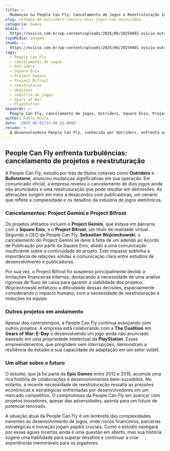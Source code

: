 ```yaml
---
title: >-
  Mudanças na People Can Fly: Cancelamento de Jogos e Reestruturação Interna
slug: estudio-de-outriders-cancela-dois-jogos-nao-anunciados
categoria: Games
midia: >-
  https://ovicio.com.br/wp-content/uploads/2025/06/20250601-ovicio-outriders-game.jpg
tipoMidia: imagem
thumb: >-
  https://ovicio.com.br/wp-content/uploads/2025/06/20250601-ovicio-outriders-game.jpg
tags:
  - People Can Fly
  - cancelamento de jogos
  - Outriders
  - Square Enix
  - Project Gemini
  - Project Bifrost
  - reestruturao
  - demisses
  - indstria de jogos
  - Gears of War
  - PlayStation
keywords: >-
  People Can Fly, cancelamento de jogos, Outriders, Square Enix, Project Gemini, Project Bifrost, reestruturação, demissões, indústria de jogos, Gears of War, PlayStation
author: Pablo Moura
data: '2025-06-01T13:46:22.000Z'
resumo: >-
  A desenvolvedora People Can Fly, conhecida por Outriders, enfrenta uma reestruturação com cancelamento de dois jogos não anunciados e demissões. Divergências com publicadoras, como a Square Enix, são apontadas como motivo.
---
```


## People Can Fly enfrenta turbulências: cancelamento de projetos e reestruturação

A People Can Fly, estúdio por trás de títulos notáveis como **Outriders** e **Bulletstorm**, anunciou mudanças significativas em sua operação. Em comunicado oficial, a empresa revelou o cancelamento de dois jogos ainda não anunciados e uma reestruturação que pode resultar em demissões. As alterações surgem em meio a desacordos com publicadoras, um cenário que reflete a complexidade e os desafios da indústria de jogos eletrônicos.

### Cancelamentos: Project Gemini e Project Bifrost

Os projetos afetados incluem o **Project Gemini**, que estava em parceria com a **Square Enix**, e o **Project Bifrost**, um título de realidade virtual. Segundo o CEO da People Can Fly, **Sebastian Wojciechowski**, o cancelamento do Project Gemini se deve à falta de um adendo ao Acordo de Publicação por parte da Square Enix, aliado a uma comunicação insuficiente sobre a continuidade do projeto. Este impasse sublinha a importância de relações sólidas e comunicação clara entre estúdios de desenvolvimento e publicadoras.

Por sua vez, o Project Bifrost foi suspenso principalmente devido a limitações financeiras internas, destacando a necessidade de uma análise rigorosa de fluxo de caixa para garantir a viabilidade dos projetos. Wojciechowski enfatizou a dificuldade dessas decisões, especialmente considerando o impacto humano, com a necessidade de reestruturação e reduções na equipe.

### Outros projetos em andamento

Apesar dos contratempos, a People Can Fly continua avançando com outros projetos. A empresa está colaborando com a **The Coalition** em **Gears of War: E-Day** e desenvolvendo um jogo ainda não anunciado baseado em uma propriedade intelectual da **PlayStation**. Esses empreendimentos, que progridem sem interrupções, demonstram a resiliência do estúdio e sua capacidade de adaptação em um setor volátil.

### Um olhar sobre o futuro

O estúdio, que já foi parte da **Epic Games** entre 2012 e 2015, acumula uma rica história de colaborações e desenvolvimentos bem-sucedidos. No entanto, a recente necessidade de reestruturação ressalta as pressões econômicas e estratégicas enfrentadas por desenvolvedores em um mercado competitivo. O compromisso da People Can Fly em avançar com projetos inovadores, apesar das adversidades, aponta para um futuro de potencial renovado.

A situação atual da People Can Fly é um lembrete das complexidades inerentes ao desenvolvimento de jogos, onde riscos financeiros, parcerias estratégicas e inovação jogam papéis cruciais. Como o estúdio navegará por essas águas incertas ainda é uma questão em aberto, mas sua história sugere uma habilidade para superar desafios e continuar a criar experiências memoráveis para os jogadores.

